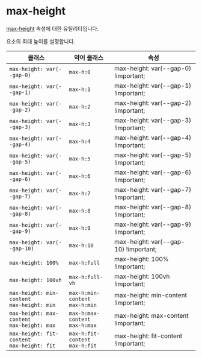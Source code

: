 # max-height

[max-height](https://developer.mozilla.org/en-US/docs/Web/CSS/max-height) 속성에 대한 유틸리티입니다.

요소의 최대 높이를 설정합니다.

<table>
  <thead>
    <tr>
      <th scope="col">클래스</th>
      <th scope="col">약어 클래스</th>
      <th scope="col">속성</th>
    </tr>
  </thead>
  <tbody>
  <!-- min-height: var(--gap-0) -->
<tr>
  <td><code>max-height: var(--gap-0)</code></td>
  <td><code>max-h:0</code></td>
  <td><span class="code">max-height: var(--gap-0) !important;</span></td>
</tr>

<!-- max-height: var(--gap-1) -->
<tr>
  <td><code>max-height: var(--gap-1)</code></td>
  <td><code>max-h:1</code></td>
  <td><span class="code">max-height: var(--gap-1) !important;</span></td>
</tr>

<!-- max-height: var(--gap-2) -->
<tr>
  <td><code>max-height: var(--gap-2)</code></td>
  <td><code>max-h:2</code></td>
  <td><span class="code">max-height: var(--gap-2) !important;</span></td>
</tr>

<!-- max-height: var(--gap-3) -->
<tr>
  <td><code>max-height: var(--gap-3)</code></td>
  <td><code>max-h:3</code></td>
  <td><span class="code">max-height: var(--gap-3) !important;</span></td>
</tr>

<!-- max-height: var(--gap-4) -->
<tr>
  <td><code>max-height: var(--gap-4)</code></td>
  <td><code>max-h:4</code></td>
  <td><span class="code">max-height: var(--gap-4) !important;</span></td>
</tr>

<!-- max-height: var(--gap-5) -->
<tr>
  <td><code>max-height: var(--gap-5)</code></td>
  <td><code>max-h:5</code></td>
  <td><span class="code">max-height: var(--gap-5) !important;</span></td>
</tr>

<!-- max-height: var(--gap-6) -->
<tr>
  <td><code>max-height: var(--gap-6)</code></td>
  <td><code>max-h:6</code></td>
  <td><span class="code">max-height: var(--gap-6) !important;</span></td>
</tr>

<!-- max-height: var(--gap-7) -->
<tr>
  <td><code>max-height: var(--gap-7)</code></td>
  <td><code>max-h:7</code></td>
  <td><span class="code">max-height: var(--gap-7) !important;</span></td>
</tr>

<!-- max-height: var(--gap-8) -->
<tr>
  <td><code>max-height: var(--gap-8)</code></td>
  <td><code>max-h:8</code></td>
  <td><span class="code">max-height: var(--gap-8) !important;</span></td>
</tr>

<!-- max-height: var(--gap-9) -->
<tr>
  <td><code>max-height: var(--gap-9)</code></td>
  <td><code>max-h:9</code></td>
  <td><span class="code">max-height: var(--gap-9) !important;</span></td>
</tr>

<!-- max-height: var(--gap-10) -->
<tr>
  <td><code>max-height: var(--gap-10)</code></td>
  <td><code>max-h:10</code></td>
  <td><span class="code">max-height: var(--gap-10) !important;</span></td>
</tr>

<!-- max-height: 100% -->
<tr>
  <td><code>max-height: 100%</code></td>
  <td><code>max-h:full</code></td>
  <td><span class="code">max-height: 100% !important;</span></td>
</tr>

<!-- max-height: 100vh -->
<tr>
  <td><code>max-height: 100vh</code></td>
  <td><code>max-h:full-vh</code></td>
  <td><span class="code">max-height: 100vh !important;</span></td>
</tr>

<!-- max-height: min-content -->
<tr>
    <td>
        <code>max-height: min-content</code><br>
        <code>max-height: min</code>
    </td>
    <td>
        <code>max-h:min-content</code><br>
        <code>max-h:min</code>
    </td>
    <td><span class="code">max-height: min-content !important;</span></td>
</tr>

<!-- max-height: max-content -->
<tr>
    <td>
        <code>max-height: max-content</code><br>
        <code>max-height: max</code>
    </td>
    <td>
        <code>max-h:max-content</code><br>
        <code>max-h:max</code>
    </td>
    <td><span class="code">max-height: max-content !important;</span></td>
</tr>

<!-- max-height: fit-content -->
<tr>
    <td>
        <code>max-height: fit-content</code><br>
        <code>max-height: fit</code>
    </td>
    <td>
        <code>max-h:fit-content</code><br>
        <code>max-h:fit</code>
    </td>
    <td><span class="code">max-height: fit-content !important;</span></td>
</tr>

  </tbody>

</table>
